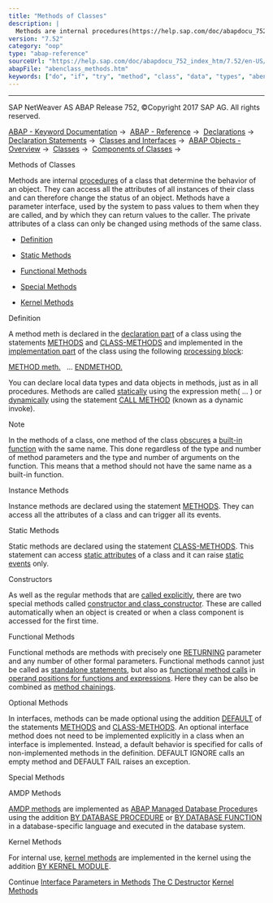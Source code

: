 ```yaml
---
title: "Methods of Classes"
description: |
  Methods are internal procedures(https://help.sap.com/doc/abapdocu_752_index_htm/7.52/en-US/abenprocedure_glosry.htm 'Glossary Entry') of a class that determine the behavior of an object. They can access all the attributes of all instances of their class and can therefore change the status of an ob
version: "7.52"
category: "oop"
type: "abap-reference"
sourceUrl: "https://help.sap.com/doc/abapdocu_752_index_htm/7.52/en-US/abenclass_methods.htm"
abapFile: "abenclass_methods.htm"
keywords: ["do", "if", "try", "method", "class", "data", "types", "abenclass", "methods"]
---
```


* * *

SAP NetWeaver AS ABAP Release 752, ©Copyright 2017 SAP AG. All rights reserved.

[ABAP - Keyword Documentation](https://help.sap.com/doc/abapdocu_752_index_htm/7.52/en-US/abenabap.htm) →  [ABAP - Reference](https://help.sap.com/doc/abapdocu_752_index_htm/7.52/en-US/abenabap_reference.htm) →  [Declarations](https://help.sap.com/doc/abapdocu_752_index_htm/7.52/en-US/abendeclarations.htm) →  [Declaration Statements](https://help.sap.com/doc/abapdocu_752_index_htm/7.52/en-US/abenabap_declarations.htm) →  [Classes and Interfaces](https://help.sap.com/doc/abapdocu_752_index_htm/7.52/en-US/abenclasses_and_interfaces.htm) →  [ABAP Objects - Overview](https://help.sap.com/doc/abapdocu_752_index_htm/7.52/en-US/abenabap_objects_oview.htm) →  [Classes](https://help.sap.com/doc/abapdocu_752_index_htm/7.52/en-US/abenclasses.htm) →  [Components of Classes](https://help.sap.com/doc/abapdocu_752_index_htm/7.52/en-US/abenclass_components.htm) → 

Methods of Classes

Methods are internal [procedures](https://help.sap.com/doc/abapdocu_752_index_htm/7.52/en-US/abenprocedure_glosry.htm "Glossary Entry") of a class that determine the behavior of an object. They can access all the attributes of all instances of their class and can therefore change the status of an object. Methods have a parameter interface, used by the system to pass values to them when they are called, and by which they can return values to the caller. The private attributes of a class can only be changed using methods of the same class.

-   [Definition](#abenclass-methods-1--------instance-methods---@ITOC@@ABENCLASS_METHODS_2)

-   [Static Methods](#abenclass-methods-3--------constructors---@ITOC@@ABENCLASS_METHODS_4)

-   [Functional Methods](#abenclass-methods-5--------optional-methods---@ITOC@@ABENCLASS_METHODS_6)

-   [Special Methods](#abenclass-methods-7--------amdp-methods---@ITOC@@ABENCLASS_METHODS_8)

-   [Kernel Methods](#@@ITOC@@ABENCLASS_METHODS_9)

Definition

A method meth is declared in the [declaration part](https://help.sap.com/doc/abapdocu_752_index_htm/7.52/en-US/abendeclaration_section_glosry.htm "Glossary Entry") of a class using the statements [METHODS](https://help.sap.com/doc/abapdocu_752_index_htm/7.52/en-US/abapmethods.htm) and [CLASS-METHODS](https://help.sap.com/doc/abapdocu_752_index_htm/7.52/en-US/abapclass-methods.htm) and implemented in the [implementation part](https://help.sap.com/doc/abapdocu_752_index_htm/7.52/en-US/abenimplementation_part_glosry.htm "Glossary Entry") of the class using the following [processing block](https://help.sap.com/doc/abapdocu_752_index_htm/7.52/en-US/abenprocessing_block_glosry.htm "Glossary Entry"):

[METHOD meth.](https://help.sap.com/doc/abapdocu_752_index_htm/7.52/en-US/abapmethod.htm)
  ...
[ENDMETHOD.](https://help.sap.com/doc/abapdocu_752_index_htm/7.52/en-US/abapendmethod.htm)

You can declare local data types and data objects in methods, just as in all procedures. Methods are called [statically](https://help.sap.com/doc/abapdocu_752_index_htm/7.52/en-US/abenmethod_calls_static.htm) using the expression meth( ... ) or [dynamically](https://help.sap.com/doc/abapdocu_752_index_htm/7.52/en-US/abenmethod_calls_dynamic.htm) using the statement [CALL METHOD](https://help.sap.com/doc/abapdocu_752_index_htm/7.52/en-US/abapcall_method_dynamic.htm) (known as a dynamic invoke).

Note

In the methods of a class, one method of the class [obscures](https://help.sap.com/doc/abapdocu_752_index_htm/7.52/en-US/abenbuilt_in_functions_syntax.htm) a [built-in function](https://help.sap.com/doc/abapdocu_752_index_htm/7.52/en-US/abenpredefined_function_glosry.htm "Glossary Entry") with the same name. This done regardless of the type and number of method parameters and the type and number of arguments on the function. This means that a method should not have the same name as a built-in function.

Instance Methods

Instance methods are declared using the statement [METHODS](https://help.sap.com/doc/abapdocu_752_index_htm/7.52/en-US/abapmethods.htm). They can access all the attributes of a class and can trigger all its events.

Static Methods

Static methods are declared using the statement [CLASS-METHODS](https://help.sap.com/doc/abapdocu_752_index_htm/7.52/en-US/abapclass-methods.htm). This statement can access [static attributes](https://help.sap.com/doc/abapdocu_752_index_htm/7.52/en-US/abenstatic_attribute_glosry.htm "Glossary Entry") of a class and it can raise [static events](https://help.sap.com/doc/abapdocu_752_index_htm/7.52/en-US/abenstatic_event_glosry.htm "Glossary Entry") only.

Constructors

As well as the regular methods that are [called explicitly](https://help.sap.com/doc/abapdocu_752_index_htm/7.52/en-US/abenmethod_calls.htm), there are two special methods called [constructor and class\_constructor](https://help.sap.com/doc/abapdocu_752_index_htm/7.52/en-US/abenconstructor.htm). These are called automatically when an object is created or when a class component is accessed for the first time.

Functional Methods

Functional methods are methods with precisely one [RETURNING](https://help.sap.com/doc/abapdocu_752_index_htm/7.52/en-US/abapmethods_functional.htm) parameter and any number of other formal parameters. Functional methods cannot just be called as [standalone statements](https://help.sap.com/doc/abapdocu_752_index_htm/7.52/en-US/abapcall_method_static_short.htm), but also as [functional method calls](https://help.sap.com/doc/abapdocu_752_index_htm/7.52/en-US/abapcall_method_functional.htm) in [operand positions for functions and expressions](https://help.sap.com/doc/abapdocu_752_index_htm/7.52/en-US/abenexpression_positions.htm). Here they can be also be combined as [method chainings](https://help.sap.com/doc/abapdocu_752_index_htm/7.52/en-US/abenmethod_chaining_glosry.htm "Glossary Entry").

Optional Methods

In interfaces, methods can be made optional using the addition [DEFAULT](https://help.sap.com/doc/abapdocu_752_index_htm/7.52/en-US/abapmethods_default.htm) of the statements [METHODS](https://help.sap.com/doc/abapdocu_752_index_htm/7.52/en-US/abapmethods.htm) and [CLASS-METHODS](https://help.sap.com/doc/abapdocu_752_index_htm/7.52/en-US/abapclass-methods.htm). An optional interface method does not need to be implemented explicitly in a class when an interface is implemented. Instead, a default behavior is specified for calls of non-implemented methods in the definition. DEFAULT IGNORE calls an empty method and DEFAULT FAIL raises an exception.

Special Methods

AMDP Methods

[AMDP methods](https://help.sap.com/doc/abapdocu_752_index_htm/7.52/en-US/abenamdp_methods.htm) are implemented as [ABAP Managed Database Procedure](https://help.sap.com/doc/abapdocu_752_index_htm/7.52/en-US/abenabap_managed_db_proc_glosry.htm "Glossary Entry")s using the addition [BY DATABASE PROCEDURE](https://help.sap.com/doc/abapdocu_752_index_htm/7.52/en-US/abapmethod_by_db_proc.htm) or [BY DATABASE FUNCTION](https://help.sap.com/doc/abapdocu_752_index_htm/7.52/en-US/abapmethod_by_db_proc.htm) in a database-specific language and executed in the database system.

Kernel Methods

For internal use, [kernel methods](https://help.sap.com/doc/abapdocu_752_index_htm/7.52/en-US/abenkernel_methods.htm) are implemented in the kernel using the addition [BY KERNEL MODULE](https://help.sap.com/doc/abapdocu_752_index_htm/7.52/en-US/abapmethod_kernel_module_internal.htm).

Continue
[Interface Parameters in Methods](https://help.sap.com/doc/abapdocu_752_index_htm/7.52/en-US/abenmethod_parameters.htm)
[The C Destructor](https://help.sap.com/doc/abapdocu_752_index_htm/7.52/en-US/abenc_destructor.htm)
[Kernel Methods](https://help.sap.com/doc/abapdocu_752_index_htm/7.52/en-US/abenkernel_methods.htm)